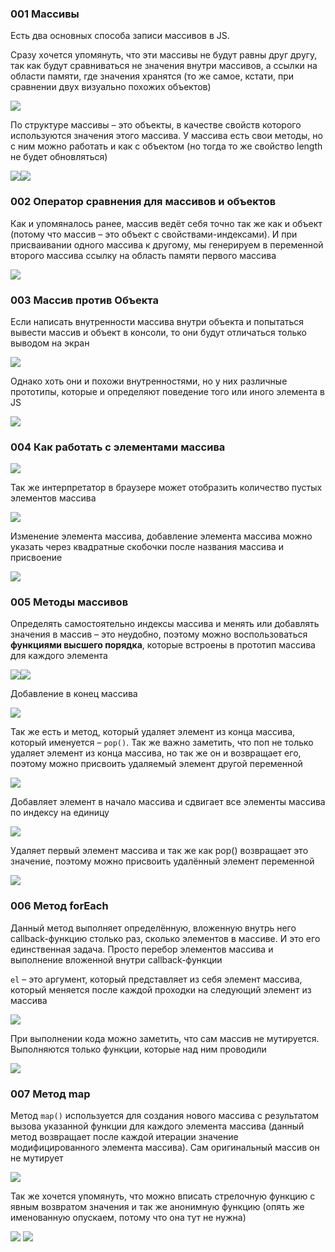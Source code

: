 
### 001 Массивы

Есть два основных способа записи массивов в JS.

Сразу хочется упомянуть, что эти массивы не будут равны друг другу, так как будут сравниваться не значения внутри массивов, а ссылки на области памяти, где значения хранятся (то же самое, кстати, при сравнении двух визуально похожих объектов)

![](_png/Pasted%20image%2020220908185112.png)

По структуре массивы – это объекты, в качестве свойств которого используются значения этого массива. У массива есть свои методы, но с ним можно работать и как с объектом (но тогда то же свойство length не будет обновляться)

![](_png/Pasted%20image%2020220908185118.png)![](_png/Pasted%20image%2020220908185122.png)

### 002 Оператор сравнения для массивов и объектов

Как и упомяналось ранее, массив ведёт себя точно так же как и объект (потому что массив – это объект с свойствами-индексами). И при присваивании одного массива к другому, мы генерируем в переменной второго массива ссылку на область памяти первого массива

![](_png/Pasted%20image%2020220908185129.png)

### 003 Массив против Объекта

Если написать внутренности массива внутри объекта и попытаться вывести массив и объект в консоли, то они будут отличаться только выводом на экран

![](_png/Pasted%20image%2020220908185139.png)

Однако хоть они и похожи внутренностями, но у них различные прототипы, которые и определяют поведение того или иного элемента в JS

![](_png/Pasted%20image%2020220908185143.png)

### 004 Как работать с элементами массива

![](_png/Pasted%20image%2020220908185151.png)

Так же интерпретатор в браузере может отобразить количество пустых элементов массива

![](_png/Pasted%20image%2020220908185156.png)

Изменение элемента массива, добавление элемента массива можно указать через квадратные скобочки после названия массива и присвоение

![](_png/Pasted%20image%2020220908185201.png)

### 005 Методы массивов

Определять самостоятельно индексы массива и менять или добавлять значения в массив – это неудобно, поэтому можно воспользоваться **функциями высшего порядка**, которые встроены в прототип массива для каждого элемента

![](_png/Pasted%20image%2020220908185207.png)![](_png/Pasted%20image%2020220908185211.png)

Добавление в конец массива

![](_png/Pasted%20image%2020220908185219.png)

Так же есть и метод, который удаляет элемент из конца массива, который именуется – `pop()`. Так же важно заметить, что поп не только удаляет элемент из конца массива, но так же он и возвращает его, поэтому можно присвоить удаляемый элемент другой переменной

![](_png/Pasted%20image%2020220908185225.png)

Добавляет элемент в начало массива и сдвигает все элементы массива по индексу на единицу

![](_png/Pasted%20image%2020220908185319.png)

Удаляет первый элемент массива и так же как pop() возвращает это значение, поэтому можно присвоить удалённый элемент переменной

![](_png/Pasted%20image%2020220908185255.png)

### 006 Метод forEach

Данный метод выполняет определённую, вложенную внутрь него callback-функцию столько раз, сколько элементов в массиве. И это его единственная задача. Просто перебор элементов массива и выполнение вложенной внутри callback-функции

`el` – это аргумент, который представляет из себя элемент массива, который меняется после каждой проходки на следующий элемент из массива

![](_png/Pasted%20image%2020220908185328.png)

При выполнении кода можно заметить, что сам массив не мутируется. Выполняются только функции, которые над ним проводили

![](_png/Pasted%20image%2020220908185412.png)

### 007 Метод map

Метод `map()` используется для создания нового массива с результатом вызова указанной функции для каждого элемента массива (данный метод возвращает после каждой итерации значение модифицированного элемента массива). Сам оригинальный массив он не мутирует

![](_png/Pasted%20image%2020220908185419.png)

Так же хочется упомянуть, что можно вписать стрелочную функцию с явным возвратом значения и так же анонимную функцию (опять же именованную опускаем, потому что она тут не нужна)

![](_png/Pasted%20image%2020220908185426.png)
![](_png/Pasted%20image%2020220908185432.png)